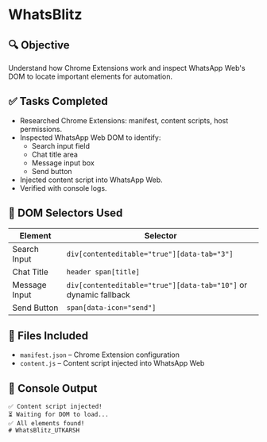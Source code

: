# WhatsBlitz 

## 🔍 Objective
Understand how Chrome Extensions work and inspect WhatsApp Web's DOM to locate important elements for automation.

## ✅ Tasks Completed

- Researched Chrome Extensions: manifest, content scripts, host permissions.
- Inspected WhatsApp Web DOM to identify:
  - Search input field
  - Chat title area
  - Message input box
  - Send button
- Injected content script into WhatsApp Web.
- Verified with console logs.

## 🧪 DOM Selectors Used

| Element            | Selector                                                          |
|--------------------|-------------------------------------------------------------------|
| Search Input       | `div[contenteditable="true"][data-tab="3"]`                       |
| Chat Title         | `header span[title]`                                              |
| Message Input      | `div[contenteditable="true"][data-tab="10"]` or dynamic fallback |
| Send Button        | `span[data-icon="send"]`                                          |

## 📁 Files Included

- `manifest.json` – Chrome Extension configuration
- `content.js` – Content script injected into WhatsApp Web

## 🧾 Console Output

```plaintext
✅ Content script injected!
⏳ Waiting for DOM to load...
✅ All elements found!
# WhatsBlitz_UTKARSH
